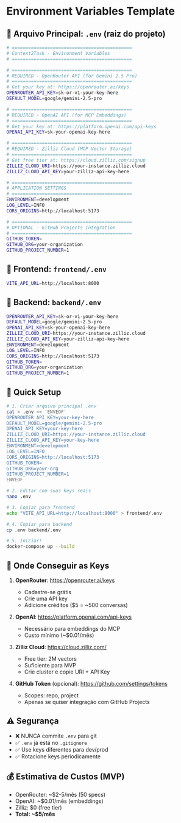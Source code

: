 # Environment Variables Template

## 📁 Arquivo Principal: `.env` (raiz do projeto)

```bash
# ============================================
# Context2Task - Environment Variables
# ============================================

# ============================================
# REQUIRED - OpenRouter API (for Gemini 2.5 Pro)
# ============================================
# Get your key at: https://openrouter.ai/keys
OPENROUTER_API_KEY=sk-or-v1-your-key-here
DEFAULT_MODEL=google/gemini-2.5-pro

# ============================================
# REQUIRED - OpenAI API (for MCP Embeddings)
# ============================================
# Get your key at: https://platform.openai.com/api-keys
OPENAI_API_KEY=sk-your-openai-key-here

# ============================================
# REQUIRED - Zilliz Cloud (MCP Vector Storage)
# ============================================
# Get free tier at: https://cloud.zilliz.com/signup
ZILLIZ_CLOUD_URI=https://your-instance.zilliz.cloud
ZILLIZ_CLOUD_API_KEY=your-zilliz-api-key-here

# ============================================
# APPLICATION SETTINGS
# ============================================
ENVIRONMENT=development
LOG_LEVEL=INFO
CORS_ORIGINS=http://localhost:5173

# ============================================
# OPTIONAL - GitHub Projects Integration
# ============================================
GITHUB_TOKEN=
GITHUB_ORG=your-organization
GITHUB_PROJECT_NUMBER=1
```

## 📁 Frontend: `frontend/.env`

```bash
VITE_API_URL=http://localhost:8000
```

## 📁 Backend: `backend/.env`

```bash
OPENROUTER_API_KEY=sk-or-v1-your-key-here
DEFAULT_MODEL=google/gemini-2.5-pro
OPENAI_API_KEY=sk-your-openai-key-here
ZILLIZ_CLOUD_URI=https://your-instance.zilliz.cloud
ZILLIZ_CLOUD_API_KEY=your-zilliz-api-key-here
ENVIRONMENT=development
LOG_LEVEL=INFO
CORS_ORIGINS=http://localhost:5173
GITHUB_TOKEN=
GITHUB_ORG=your-organization
GITHUB_PROJECT_NUMBER=1
```

## 🚀 Quick Setup

```bash
# 1. Criar arquivo principal .env
cat > .env << 'ENVEOF'
OPENROUTER_API_KEY=your-key-here
DEFAULT_MODEL=google/gemini-2.5-pro
OPENAI_API_KEY=your-key-here
ZILLIZ_CLOUD_URI=https://your-instance.zilliz.cloud
ZILLIZ_CLOUD_API_KEY=your-key-here
ENVIRONMENT=development
LOG_LEVEL=INFO
CORS_ORIGINS=http://localhost:5173
GITHUB_TOKEN=
GITHUB_ORG=your-org
GITHUB_PROJECT_NUMBER=1
ENVEOF

# 2. Editar com suas keys reais
nano .env

# 3. Copiar para frontend
echo "VITE_API_URL=http://localhost:8000" > frontend/.env

# 4. Copiar para backend
cp .env backend/.env

# 5. Iniciar!
docker-compose up --build
```

## 🔑 Onde Conseguir as Keys

1. **OpenRouter**: https://openrouter.ai/keys
   - Cadastre-se grátis
   - Crie uma API key
   - Adicione créditos ($5 = ~500 conversas)

2. **OpenAI**: https://platform.openai.com/api-keys
   - Necessário para embeddings do MCP
   - Custo mínimo (~$0.01/mês)

3. **Zilliz Cloud**: https://cloud.zilliz.com/
   - Free tier: 2M vectors
   - Suficiente para MVP
   - Crie cluster e copie URI + API Key

4. **GitHub Token** (opcional): https://github.com/settings/tokens
   - Scopes: repo, project
   - Apenas se quiser integração com GitHub Projects

## ⚠️ Segurança

- ❌ NUNCA commite `.env` para git
- ✅ `.env` já está no `.gitignore`
- ✅ Use keys diferentes para dev/prod
- ✅ Rotacione keys periodicamente

## 💰 Estimativa de Custos (MVP)

- OpenRouter: ~$2-5/mês (50 specs)
- OpenAI: ~$0.01/mês (embeddings)
- Zilliz: $0 (free tier)
- **Total: ~$5/mês**
